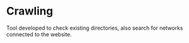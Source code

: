 # Crawling
Tool developed to check existing directories, also search for networks connected to the website.
